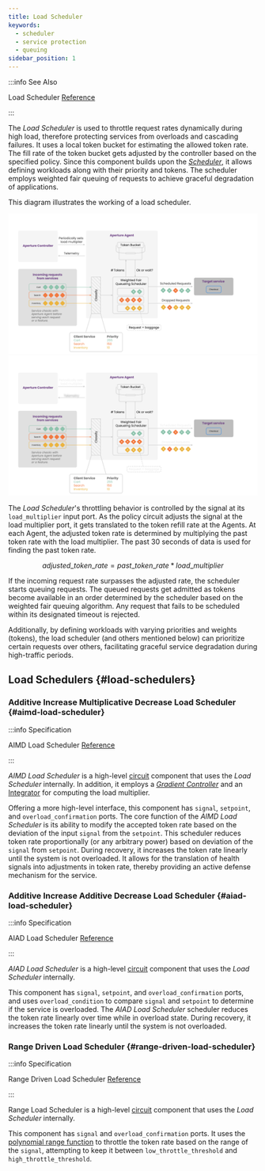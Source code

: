 ```yaml
---
title: Load Scheduler
keywords:
  - scheduler
  - service protection
  - queuing
sidebar_position: 1
---
```


:::info See Also

Load Scheduler [Reference](../../reference/configuration/spec.md#load-scheduler)

:::

The _Load Scheduler_ is used to throttle request rates dynamically during high
load, therefore protecting services from overloads and cascading failures. It
uses a local token bucket for estimating the allowed token rate. The fill rate
of the token bucket gets adjusted by the controller based on the specified
policy. Since this component builds upon the [_Scheduler_](./scheduler.md), it
allows defining workloads along with their priority and tokens. The scheduler
employs weighted fair queuing of requests to achieve graceful degradation of
applications.

This diagram illustrates the working of a load scheduler.

![Scheduler](./assets/img/load-scheduler-light.svg#gh-light-mode-only)
![Scheduler](./assets/img/load-scheduler-dark.svg#gh-dark-mode-only)

The _Load Scheduler_'s throttling behavior is controlled by the signal at its
`load_multiplier` input port. As the policy circuit adjusts the signal at the
load multiplier port, it gets translated to the token refill rate at the Agents.
At each Agent, the adjusted token rate is determined by multiplying the past
token rate with the load multiplier. The past 30 seconds of data is used for
finding the past token rate.

$$
adjusted\_token\_rate = past\_token\_rate * load\_multiplier
$$

If the incoming request rate surpasses the adjusted rate, the scheduler starts
queuing requests. The queued requests get admitted as tokens become available in
an order determined by the scheduler based on the weighted fair queuing
algorithm. Any request that fails to be scheduled within its designated timeout
is rejected.

Additionally, by defining workloads with varying priorities and weights
(tokens), the load scheduler (and others mentioned below) can prioritize certain
requests over others, facilitating graceful service degradation during
high-traffic periods.

## Load Schedulers {#load-schedulers}

### Additive Increase Multiplicative Decrease Load Scheduler {#aimd-load-scheduler}

:::info Specification

AIMD Load Scheduler
[Reference](../../reference/configuration/spec.md#a-i-m-d-load-scheduler)

:::

_AIMD Load Scheduler_ is a high-level [circuit](../advanced/circuit.md)
component that uses the _Load Scheduler_ internally. In addition, it employs a
[_Gradient Controller_](../../reference/configuration/spec.md#gradient-controller)
and an [Integrator](../../reference/configuration/spec.md#integrator) for
computing the load multiplier.

Offering a more high-level interface, this component has `signal`, `setpoint`,
and `overload_confirmation` ports. The core function of the _AIMD Load
Scheduler_ is its ability to modify the accepted token rate based on the
deviation of the input `signal` from the `setpoint`. This scheduler reduces
token rate proportionally (or any arbitrary power) based on deviation of the
`signal` from `setpoint`. During recovery, it increases the token rate linearly
until the system is not overloaded. It allows for the translation of health
signals into adjustments in token rate, thereby providing an active defense
mechanism for the service.

### Additive Increase Additive Decrease Load Scheduler {#aiad-load-scheduler}

:::info Specification

AIAD Load Scheduler
[Reference](../../reference/configuration/spec.md#a-i-a-d-load-scheduler)

:::

_AIAD Load Scheduler_ is a high-level [circuit](../advanced/circuit.md)
component that uses the _Load Scheduler_ internally.

This component has `signal`, `setpoint`, and `overload_confirmation` ports, and
uses `overload_condition` to compare `signal` and `setpoint` to determine if the
service is overloaded. The _AIAD Load Scheduler_ scheduler reduces the token
rate linearly over time while in overload state. During recovery, it increases
the token rate linearly until the system is not overloaded.

### Range Driven Load Scheduler {#range-driven-load-scheduler}

:::info Specification

Range Driven Load Scheduler
[Reference](../../reference/configuration/spec.md#range-driven-load-scheduler)

:::

Range Load Scheduler is a high-level [circuit](../advanced/circuit.md) component
that uses the _Load Scheduler_ internally.

This component has `signal` and `overload_confirmation` ports. It uses the
[polynomial range function](../../reference/configuration/spec#polynomial-range-function)
to throttle the token rate based on the range of the `signal`, attempting to
keep it between `low_throttle_threshold` and `high_throttle_threshold`.
